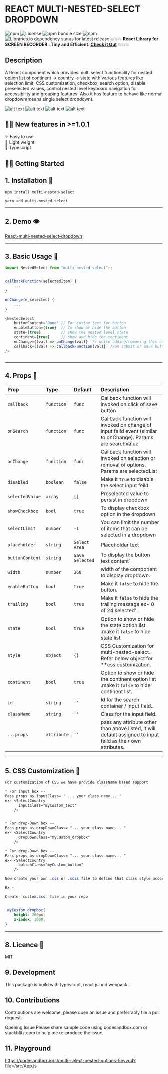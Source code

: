 # REACT MULTI-NESTED-SELECT DROPDOWN 

![npm](https://img.shields.io/npm/v/multi-nested-select)
![License](https://img.shields.io/npm/l/multiselect-react-dropdown.svg)
![npm bundle size](https://img.shields.io/bundlephobia/minzip/multi-nested-select)
![npm](https://img.shields.io/npm/dw/multi-nested-select)
![Libraries.io dependency status for latest release](https://img.shields.io/librariesio/release/npm/multi-nested-select)
💥💥💥 **React Library for SCREEN RECORDER . Tiny and Efficient. [Check it Out](https://www.npmjs.com/package/recorderweb)** 💥💥💥


## Description

A React component which provides multi select functionality for nested option list of continent -> country -> state with various features like selection limit, CSS customization, checkbox, search option, disable preselected values, control nested level keyboard navigation for accessibility and grouping features. Also it has feature to behave like normal dropdown(means single select dropdown).

![alt text](./images/ss_4.png)
![alt text](./images/ss_6.png)
![alt text](./images/ss_7.png)
![alt text](./images/ss8.png)


## 🎉🎉 New features in >=1.0.1  
✨ Easy to use  
🍃 Light weight  
🚀 Typescript  


## 🏳️‍🌈 Getting Started 

## 1. Installation 🔧
```
npm install multi-nested-select

yarn add multi-nested-select
```
----
## 2. Demo 👁️
[React-multi-nested-select-dropdown](https://codesandbox.io/s/multi-select-nested-options-5eyyu4?file=/src/App.js)

----
## 3. Basic Usage 📑
```js
import NestedSelect from "multi-nested-select";;


callbackFunction(selectedItem) {
    ...
}

onChange(e_selected) {
    ...
}

<NestedSelect
    buttonContent="Done" // For custom text for button
    enableButton={true}  // To show or hide the button 
    state={true}         // show the nested level state 
    continent={true}     // show and hide the continent 
    onChange={(val) => onChange(val)}  // while adding/removing this onchange will call
    callback={(val) => callbackFunction(val)}  //on submit or save button callback()
/>



```

----

## 4. Props 💬

| Prop  | Type  | Default | Description |
|:--------- | :---- | :----   |:----  |
| `callback` | `function` | `func` | Callback function will invoked on click of save button
| `onSearch` | `function` | `func` | Callback function will invoked on change of input feild event (similar to onChange). Params are searchValue
| `onChange` | `function` | `func` | Callback function will invoked on selection or removal of options. Params are selectedList
| `disabled` | `boolean` | `false` | Make it `true` to disable the select input feild.
| `selectedValue` | `array` | `[]` | Preselected value to persist in dropdown
| `showCheckbox` | `bool` | `true` | To display checkbox option in the dropdown
| `selectLimit` | `number` | `-1` | You can limit the number of items that can be selected in a dropdown
| `placeholder` | `string` | `Select Area` | Placeholder text
| `buttonContent` | `string` | `Save Selected` | To display the button text content`
| `width` | `number` | `360` | width of the component to display dropdown.
| `enableButton` | `bool` | `true` | Make it `false` to hide the button.
| `trailing` | `bool` | `true` | Make it `false` to hide the trailing message ex- 0 of 24 selected'.
| `state` | `bool` | `true` | Option to show or hide the state option list .make it `false` to hide state list.
| `style` | `object` | `{}` | CSS Customization for multi-nested-select. Refer below object for **css customization.
| `continent` | `bool` | `true` | Option to show or hide the continent option list .make it `false` to hide continent list.
| `id` | `string` | `''` | Id for the search container / input field..
| `className` | `string` | `''` | Class for the input field.
| `...props` | `attribute` | `''` | pass any attribute other than above listed, it will default assigned to input feild as their own attributes.
----


## 5. CSS Customization 🌈

```css
For customization of CSS we have provide className based support 

* For input box -- 
Pass props as inputClass= " ... your class name... "
ex- <SelectCountry 
      inputClass="myCustom_text"
    />


* For drop-Down box -- 
Pass props as dropDownClass= "... your class name... "
ex- <SelectCountry 
      dropDownClass="myCustom_dropbox"
    />

* For drop-Down box -- 
Pass props as dropDownClass= "... your class name... "
ex- <SelectCountry 
      buttonClass="myCustom_button"
    />

Now create your own .css or .scss file to define that class style according to your need.

Ex -

Create `custom.css` file in your repo


.myCustom_dropbox{
    height: 200px;
    z-index: 1000;
}

```

----

## 8. Licence 📜
MIT

## 9. Development
This package is build with typescript, react js and webpack .

## 10. Contributions
Contributions are welcome, please open an issue and preferrably file a pull request.

Opening Issue Please share sample code using codesandbox.com or stackblitz.com to help me re-produce the issue.

## 11. Playground
https://codesandbox.io/s/multi-select-nested-options-5eyyu4?file=/src/App.js